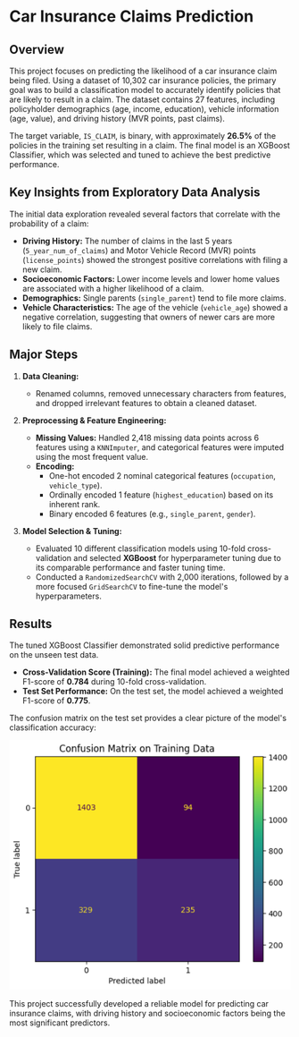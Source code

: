# Car Insurance Claims Prediction

## Overview

This project focuses on predicting the likelihood of a car insurance claim being filed. Using a dataset of 10,302 car insurance policies, the primary goal was to build a classification model to accurately identify policies that are likely to result in a claim. The dataset contains 27 features, including policyholder demographics (age, income, education), vehicle information (age, value), and driving history (MVR points, past claims).

The target variable, `IS_CLAIM`, is binary, with approximately **26.5%** of the policies in the training set resulting in a claim. The final model is an XGBoost Classifier, which was selected and tuned to achieve the best predictive performance.

## Key Insights from Exploratory Data Analysis

The initial data exploration revealed several factors that correlate with the probability of a claim:

- **Driving History:** The number of claims in the last 5 years (`5_year_num_of_claims`) and Motor Vehicle Record (MVR) points (`license_points`) showed the strongest positive correlations with filing a new claim. 
- **Socioeconomic Factors:** Lower income levels and lower home values are associated with a higher likelihood of a claim. 
- **Demographics:** Single parents (`single_parent`) tend to file more claims.
- **Vehicle Characteristics:** The age of the vehicle (`vehicle_age`) showed a negative correlation, suggesting that owners of newer cars are more likely to file claims.

## Major Steps

1.  **Data Cleaning:**
    - Renamed columns, removed unnecessary characters from features, and dropped irrelevant features to obtain a cleaned dataset.

2.  **Preprocessing & Feature Engineering:**
    - **Missing Values:** Handled 2,418 missing data points across 6 features using a `KNNImputer`, and categorical features were imputed using the most frequent value.
    - **Encoding:**
        - One-hot encoded 2 nominal categorical features (`occupation`, `vehicle_type`).
        - Ordinally encoded 1 feature (`highest_education`) based on its inherent rank.
        - Binary encoded 6 features (e.g., `single_parent`, `gender`).

3.  **Model Selection & Tuning:**
    - Evaluated 10 different classification models using 10-fold cross-validation and selected **XGBoost** for hyperparameter tuning due to its comparable performance and faster tuning time.
    - Conducted a `RandomizedSearchCV` with 2,000 iterations, followed by a more focused `GridSearchCV` to fine-tune the model's hyperparameters.

## Results

The tuned XGBoost Classifier demonstrated solid predictive performance on the unseen test data.

- **Cross-Validation Score (Training):** The final model achieved a weighted F1-score of **0.784** during 10-fold cross-validation.
- **Test Set Performance:** On the test set, the model achieved a weighted F1-score of **0.775**.

The confusion matrix on the test set provides a clear picture of the model's classification accuracy:

![Confusion Matrix on Test Data](confusion_matrix.png)

This project successfully developed a reliable model for predicting car insurance claims, with driving history and socioeconomic factors being the most significant predictors.
